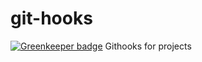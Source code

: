 # git-hooks

[![Greenkeeper badge](https://badges.greenkeeper.io/clickthisnick/githooks.svg)](https://greenkeeper.io/)
Githooks for projects
